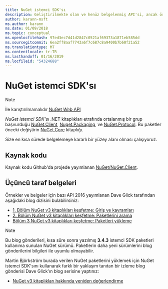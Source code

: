 ```yaml
---
title: NuGet istemci SDK'sı
description: Geliştirilmekte olan ve henüz belgelenmiş API'si, ancak örnekler Dave Glick'ın blogunda kullanılabilir.
author: karann-msft
ms.author: karann
ms.date: 01/09/2018
ms.topic: conceptual
ms.openlocfilehash: 97ed3ec7d41d2847c0521af69373a1871eb585dd
ms.sourcegitcommit: 6ea2ff8aaf7743a6f7c687c8a9400b7b60f21a52
ms.translationtype: MT
ms.contentlocale: tr-TR
ms.lasthandoff: 01/16/2019
ms.locfileid: "54324688"
---
```

# <a name="nuget-client-sdk"></a>NuGet istemci SDK'sı

> [!Note]
> İle karıştırılmamalıdır [NuGet *Web* API](https://docs.microsoft.com/en-us/nuget/api/overview)

*NuGet istemci SDK'sı* .NET kitaplıkları etrafında ortalanmış bir grup başvurduğu [NuGet.Client](https://www.nuget.org/packages/NuGet.Client), [Nuget.Packaging](https://www.nuget.org/packages/NuGet.Packaging), ve [NuGet.Protocol](https://www.nuget.org/packages/NuGet.Protocol). Bu paketler önceki değiştirin [NuGet.Core](https://www.nuget.org/packages/NuGet.Core/) kitaplığı.

Size en kısa sürede belgelemeye kararlı bir yüzey alanı olması çalışıyoruz.

## <a name="source-code"></a>Kaynak kodu

Kaynak kodu Github'da projede yayımlanan [NuGet/NuGet.Client](https://github.com/NuGet/NuGet.Client).

## <a name="third-party-documentation"></a>Üçüncü taraf belgeleri

Örnekler ve belgeler için bazı API 2016 yayımlanan Dave Glick tarafından aşağıdaki blog dizisini bulabilirsiniz:

- [1. Bölüm NuGet v3 kitaplıkları keşfetme: Giriş ve kavramları](http://daveaglick.com/posts/exploring-the-nuget-v3-libraries-part-1)
- [2. Bölüm NuGet v3 kitaplıkları keşfetme: Paketlerini arama](http://daveaglick.com/posts/exploring-the-nuget-v3-libraries-part-2)
- [Bölüm 3 NuGet v3 kitaplıkları keşfetme: Paketleri yükleme](http://daveaglick.com/posts/exploring-the-nuget-v3-libraries-part-3)

> [!Note]
> Bu blog gönderileri, kısa süre sonra yazılmış **3.4.3** istemci SDK paketleri kullanıma sunulan NuGet sürümü.
> Paketlerin daha yeni sürümlerini blog gönderilerini bilgileri ile uyumlu olmayabilir.

Martin Björkström burada verilen NuGet paketlerini yüklemek için NuGet istemci SDK'sını kullanarak farklı bir yaklaşım tanıtan bir izleme blog gönderisi Dave Glick'ın blog serisine yaptınız:

- [NuGet v3 kitaplıkları hakkında yeniden değerlendirme](https://martinbjorkstrom.com/posts/2018-09-19-revisiting-nuget-client-libraries)
